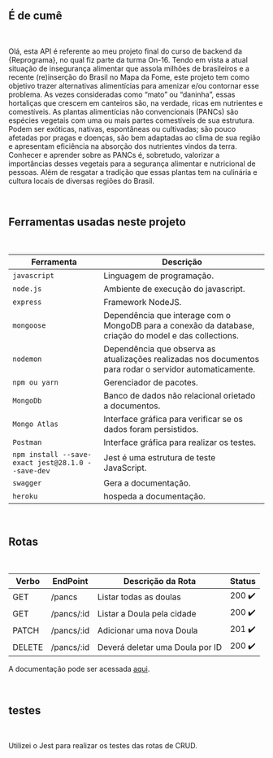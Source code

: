 ## É de cumê 

</br>

Olá, esta API é referente ao meu projeto final do curso de backend da {Reprograma}, no qual fiz parte da turma On-16. Tendo em vista a atual situação de insegurança alimentar que assola milhões de brasileiros e a recente (re)inserção do Brasil no Mapa da Fome, este projeto tem como objetivo trazer alternativas alimentícias para amenizar e/ou contornar esse problema.
As vezes consideradas como “mato” ou “daninha”, essas hortaliças que crescem em canteiros são, na verdade, ricas em nutrientes e comestíveis. As plantas alimentícias não convencionais (PANCs) são espécies vegetais com uma ou mais partes comestíveis de sua estrutura. Podem ser exóticas, nativas, espontâneas ou cultivadas; são pouco afetadas por pragas e doenças, são bem adaptadas ao clima de sua região e apresentam eficiência na absorção dos nutrientes vindos da terra.
Conhecer e aprender sobre as PANCs é, sobretudo, valorizar a importâncias desses vegetais para a segurança alimentar e nutricional de pessoas. Além de resgatar a tradição que essas plantas tem na culinária e cultura locais de diversas regiões do Brasil.

</br>

## Ferramentas usadas neste projeto

</br>

| Ferramenta | Descrição |
| --- | --- |
| `javascript` | Linguagem de programação. |
| `node.js`    | Ambiente de execução do javascript.|
| `express`    | Framework NodeJS. |
| `mongoose`   | Dependência que interage com o MongoDB para a conexão da database, criação do model e das collections.|
| `nodemon`    | Dependência que observa as atualizações realizadas nos documentos para rodar o servidor automaticamente.|
| `npm ou yarn`| Gerenciador de pacotes.|
| `MongoDb`    | Banco de dados não relacional orietado a documentos.|
| `Mongo Atlas`| Interface gráfica para verificar se os dados foram persistidos.|
| `Postman` | Interface gráfica para realizar os testes.|
| `npm install --save-exact jest@28.1.0 --save-dev`| Jest é uma estrutura de teste JavaScript.|
| `swagger`| Gera a documentação.|
| `heroku`| hospeda a documentação.|

</br>

## Rotas

</br>

| Verbo  |    EndPoint     |       Descrição da Rota             | Status    |
| ------ | -------------   | ------------------------------------| --------  | 
| GET    | /pancs          |  Listar todas as doulas             |   200  ✔️ |
| GET    | /pancs/:id      |  Listar a Doula pela cidade         |   200  ✔️ |
| PATCH  | /pancs/:id      |  Adicionar uma nova Doula           |   201  ✔️ |
| DELETE | /pancs/:id      |  Deverá deletar uma Doula por ID    |   200  ✔️ |

A documentação pode ser acessada [aqui](https://e-de-cume.herokuapp.com/my-documentation-route/).

</br>

## testes

</br>

Utilizei o Jest para realizar os testes das rotas de CRUD.

